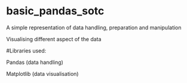 # basic_pandas_sotc

A simple representation of data handling, preparation and manipulation

Visualising different aspect of the data

#Libraries used:

Pandas (data handling)

Matplotlib (data visualisation)
